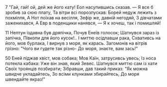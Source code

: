 
7 "Гай, гай! ой, дей же його кату!
Еол насупившись сказав. —
Я все б зробив за сюю плату,
Та вітри всі порозпускав:
Борей недуж лежить з похмілля,
А Нот поїхав на весілля,
Зефір же, давній негодяй,
З дівчатами заженихався,
А Евр в поденщики нанявся, —
Я к хочеш, так і помишляй!

11 Нептун іздавна був дряпічка,
Почув Енеїв голосок;
Шатнувся зараз із запічка,
Півкопи для його кусок!..
І миттю осідлавши рака,
Схвативсь на його, мов бурлака,
І вирнув з моря, як карась.
Загомонів на вітрів грізно:
"Чого ви гудете так різно-
До моря, знаєте, вам зась!"


50 Еней піджав хвіст, мов собака;
Мов Каїн, затрусивсь увесь;
Із носа потекла кабака:
Уже він знав, який Зевес.
Шатнувся миттю сам із хати
Своїх троянців позбирати;
Зібравши, дав такий приказ:
"Як можна швидче укладайтесь,
Зо всіми клунками збирайтесь,
До моря швендайте якраз!"

